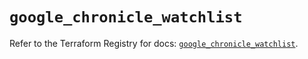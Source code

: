 # `google_chronicle_watchlist`

Refer to the Terraform Registry for docs: [`google_chronicle_watchlist`](https://registry.terraform.io/providers/hashicorp/google-beta/6.47.0/docs/resources/google_chronicle_watchlist).
